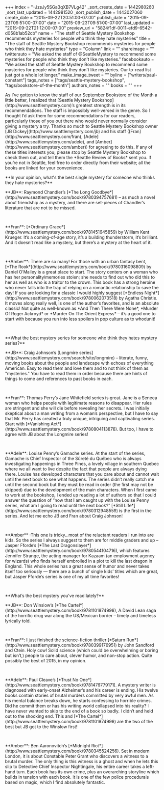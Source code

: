 +++
index = "-JzsJy5SGa3qXB7VLg42"
_sort_create_date = 1442980260
_sort_last_updated = 1442981520
_sort_publish_date = 1443027060
create_date = "2015-09-22T20:51:00-07:00"
publish_date = "2015-09-23T09:51:00-07:00"
date = "2015-09-23T09:51:00-07:00"
last_updated = "2015-09-22T21:12:00-07:00"
preview_url = "5824f1df-0011-efd9-6542-d058b1ab52cb"
name = "The staff of Seattle Mystery Bookshop recommends mysteries for people who think they hate mysteries"
title = "The staff of Seattle Mystery Bookshop recommends mysteries for people who think they hate mysteries"
type = "Column"
link = ""
shareimage = ""
twitterauto = "We asked the staff of @SeattleMystery to recommend some mysteries for people who think they don't like mysteries."
facebookauto = "We asked the staff of Seattle Mystery Bookshop to recommend some mysteries for people who think they don't like mysteries. Our to-read list just got a whole lot longer."
make_image_tweet = ""
byline = ["writers/paul-constant"]
tags_notes = ["tags/seattle-mystery-bookshop", "tags/bookstore-of-the-month"]
authors_notes = ""
books = ""
+++
<p class="intro">As I’ve gotten to know the staff of our September Bookstore of the Month a little better, I realized that [Seattle Mystery Bookshop](http://www.seattlemystery.com)’s greatest strength is in its recommendations. The staff is impossibly well-versed in the genre. So I thought I’d ask them for some recommendations for our readers, particularly those of you out there who would never normally consider giving a mystery a try. Thanks so much to Seattle Mystery Bookshop owner [JB Dickey](http://www.seattlemystery.com/jb) and his staff ([Fran](http://www.seattlemystery.com/fran),  [Adele](http://www.seattlemystery.com/adele), and [Amber](http://www.seattlemystery.com/amber)) for agreeing to do this. If any of these titles interests you, please stop by Seattle Mystery Bookshop to check them out, and tell them the *Seattle Review of Books* sent you. If you’re not in Seattle, feel free to order directly from their website; all the books are linked for your convenience.</p>


<p class="noindent">**In your opinion, what's the best single mystery for someone who thinks they hate mysteries?**</p>


<p class="noindent">**JB**: Raymond Chandler’s [*The Long Goodbye*](http://www.seattlemystery.com/book/9780394757681) – as much a novel about friendship as a mystery, and there are set-pieces of Chandler’s literature that are not to be missed.</p>
 
<p class="noindent">**Fran**: [*Ordinary Grace*](http://www.seattlemystery.com/book/9781451645859) by William Kent Krueger. It’s a coming-of-age story, it’s a building thunderstorm, it’s brilliant. And it doesn’t read like a mystery, but there’s a mystery at the heart of it.</p>
 
<p class="noindent">**Amber**: There are so many! For those with an urban fantasy bent, [*The Rook*](http://www.seattlemystery.com/book/9780316098809) by Daniel O’Malley is a great place to start. The story centers on a woman who has her personality/memories stolen; she needs to find out who did this to her as well as who is a traitor to the crown. This book has a strong heroine who never falls into the trap of relying on a romantic relationship to save the day! If you are looking for a classic I would highly suggest [*Endless Night*](http://www.seattlemystery.com/book/9780062073518) by Agatha Christie. It moves along really well, is one of the author’s favorites, and is an absolute classic! Not quite as well-known as *And Then There Were None*, *Murder Of Roger Ackroyd* or *Murder On The Orient Express* – it’s a good one to start with because you run into less spoilers in pop culture as to whodunit!</p>
 
 
<p class="noindent">**What the best mystery series for someone who think they hates mystery series?**</p>

<p class="noindent">**JB**: Craig Johnson’s [Longmire series](http://www.seattlemystery.com/search/site/longmire) – literate, funny, moving books about the people and landscape with echoes of everything American. Easy to read them and love them and to not think of them as "mysteries." You have to read them in order because there are hints of things to come and references to past books in each.</p>
 
<p class="noindent">**Fran**: Thomas Perry’s Jane Whitefield series is great. Jane is a Seneca woman who helps people with legitimate reasons to disappear. Her rules are stringent and she will die before revealing her secrets. I was initially skeptical about a man writing from a woman’s perspective, but I have to say that Mr. Perry has created a truly unique, intriguing and captivating series. Start with [*Vanishing Act*](http://www.seattlemystery.com/book/9780804113878). But too, I have to agree with JB about the Longmire series!</p>
 
<p class="noindent">**Adele**: Louise Penny’s Gamache series. At the start of the series, Gamache is Chief Inspector of the Sûreté du Québec who is always investigating happenings in Three Pines, a lovely village in southern Quebec where we all want to live despite the fact that people are always dying there. Louise has developed characters that you care about and cannot wait until the next book to see what happens. The series didn’t really catch me until the second book but they must be read in order (the first may not be skipped) due to the development of the main characters. When I first came to work at the bookshop, I ended up reading a lot of authors so that I could answer the question of “now that I am caught up with the Louise Penny series, what am I going to read until the next book?” [*Still Life*](http://www.seattlemystery.com/book/9780312948559) is the first in the series. And let me echo JB and Fran about Craig Johnson!</p>
 
<p class="noindent">**Amber** :This one is tricky…most of the reluctant readers I run into are kids. So the series I always suggest to them are for middle graders and up – Jasper Fforde’s [*The Last Dragonslayer*](http://www.seattlemystery.com/book/9780544104716), which features Jennifer Strange, the acting manager for Kazaam (an employment agency for wizards) who finds herself embroiled in a plot to kill the last dragon in England. This whole series has a great sense of humor and never takes itself too seriously — there are a bunch of single kids’ titles which are great, but Jasper Fforde’s series is one of my all time favorites!</p>
 
 
<p class="noindent">**What’s the best mystery you've read lately?**</p>

<p class="noindent">**JB**: Don Winslow’s [*The Cartel*](http://www.seattlemystery.com/book/9781101874998), A David Lean saga of the horrific drug war along the US/Mexican border – timely and timeless lyrically told.</p>
 
<p class="noindent">**Fran**: I just finished the science-fiction thriller [*Saturn Run*](http://www.seattlemystery.com/book/9780399176951) by John Sandford and Ctein. Holy cow! Solid science (which could be overwhelming or boring but isn’t,) people to care about, clever humor, and non-stop action. Quite possibly the best of 2015, in my opinion.</p>
 
<p class="noindent">**Adele**: Paul Cleave’s [*Trust No One*](http://www.seattlemystery.com/book/9781476779171). A mystery writer is diagnosed with early-onset Alzheimer’s and his career is ending. His twelve books contain stories of brutal murders committed by very awful men. As his mental balance breaks down, he starts confessing to horrible crimes. Did he commit them or has his writing world collapsed into his reality? I have never wanted to skip to the end of a book so badly. I didn’t and held out to the shocking end. This and [*The Cartel*](http://www.seattlemystery.com/book/9781101874998) are the two of the best but JB got to the Winslow first!</p>
 
<p class=“noindent”>**Amber**: Ben Aaronovitch’s [*Midnight Riot*](http://www.seattlemystery.com/book/9780345524256). Set in modern London, it is about Constable Peter Grant who discovers a witness to a brutal murder. The only thing is this witness is a ghost and when he lets this slip to Detective Chief Inspector Nightingale, his entire career takes a left-hand turn. Each book has its own crime, plus an overarching storyline which builds in tension with each book. It is one of the few police procedurals based on magic, which I find absolutely fantastic.</p>